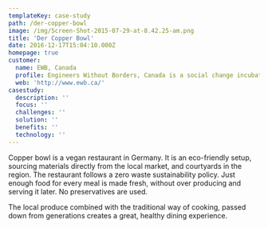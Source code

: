 ```yaml
---
templateKey: case-study
path: /der-copper-bowl
image: /img/Screen-Shot-2015-07-29-at-8.42.25-am.png
title: 'Der Copper Bowl'
date: 2016-12-17T15:04:10.000Z
homepage: true
customer:
  name: EWB, Canada
  profile: Engineers Without Borders, Canada is a social change incubator for people, ventures and ideas. EWB spark and accelerate systemic innovations in Canada and Africa that have the potential to radically disrupt the systems that allow poverty to persist.
  web: 'http://www.ewb.ca/'
casestudy:
  description: ''
  focus: ''
  challenges: ''
  solution: ''
  benefits: ''
  technology: ''
---
```

Copper bowl is a vegan restaurant in Germany. It is an eco-friendly setup, sourcing materials directly from the local market, and courtyards in the region. The restaurant follows a zero waste sustainability policy. Just enough food for every meal is made fresh, without over producing and serving it later. No preservatives are used.

The local produce combined with the traditional way of cooking, passed down from generations creates a great, healthy dining experience.
